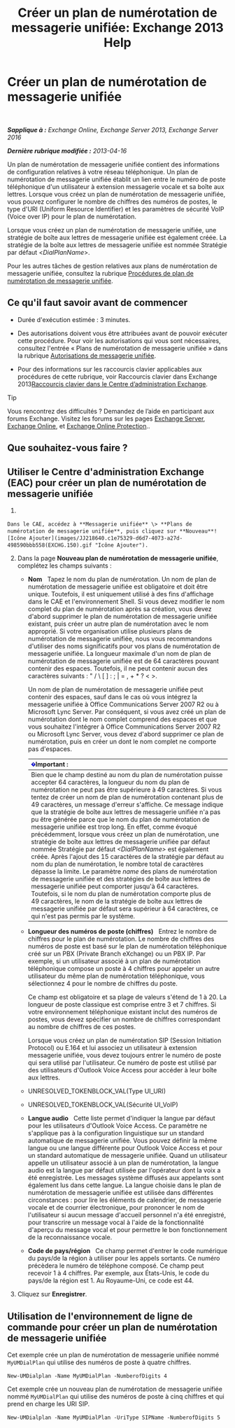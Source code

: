 ﻿---
title: 'Créer un plan de numérotation de messagerie unifiée: Exchange 2013 Help'
TOCTitle: Créer un plan de numérotation de messagerie unifiée
ms:assetid: 963ff2e1-515d-439a-953a-664174e5e283
ms:mtpsurl: https://technet.microsoft.com/fr-fr/library/Bb123819(v=EXCHG.150)
ms:contentKeyID: 50478742
ms.date: 04/24/2018
mtps_version: v=EXCHG.150
f1_keywords:
- Microsoft.Exchange.Management.SnapIn.Esm.Servers.UnifiedMessaging.CreateUMDialPlanWizardForm.CreateUMDialPlanWizardPage
ms.translationtype: HT
---

# Créer un plan de numérotation de messagerie unifiée

 

_**Sapplique à :** Exchange Online, Exchange Server 2013, Exchange Server 2016_

_**Dernière rubrique modifiée :** 2013-04-16_

Un plan de numérotation de messagerie unifiée contient des informations de configuration relatives à votre réseau téléphonique. Un plan de numérotation de messagerie unifiée établit un lien entre le numéro de poste téléphonique d'un utilisateur à extension messagerie vocale et sa boîte aux lettres. Lorsque vous créez un plan de numérotation de messagerie unifiée, vous pouvez configurer le nombre de chiffres des numéros de postes, le type d'URI (Uniform Resource Identifier) et les paramètres de sécurité VoIP (Voice over IP) pour le plan de numérotation.

Lorsque vous créez un plan de numérotation de messagerie unifiée, une stratégie de boîte aux lettres de messagerie unifiée est également créée. La stratégie de la boîte aux lettres de messagerie unifiée est nommée Stratégie par défaut \<*DialPlanName*\>.

Pour les autres tâches de gestion relatives aux plans de numérotation de messagerie unifiée, consultez la rubrique [Procédures de plan de numérotation de messagerie unifiée](um-dial-plan-procedures-exchange-2013-help.md).

## Ce qu'il faut savoir avant de commencer

  - Durée d'exécution estimée : 3 minutes.

  - Des autorisations doivent vous être attribuées avant de pouvoir exécuter cette procédure. Pour voir les autorisations qui vous sont nécessaires, consultez l'entrée « Plans de numérotation de messagerie unifiée » dans la rubrique [Autorisations de messagerie unifiée](unified-messaging-permissions-exchange-2013-help.md).

  - Pour des informations sur les raccourcis clavier applicables aux procédures de cette rubrique, voir Raccourcis clavier dans Exchange 2013[Raccourcis clavier dans le Centre d’administration Exchange](keyboard-shortcuts-in-the-exchange-admin-center-exchange-online-protection-help.md).

> [!TIP]
> Vous rencontrez des difficultés ? Demandez de l’aide en participant aux forums Exchange. Visitez les forums sur les pages <a href="https://go.microsoft.com/fwlink/p/?linkid=60612">Exchange Server</a>, <a href="https://go.microsoft.com/fwlink/p/?linkid=267542">Exchange Online</a>, et <a href="https://go.microsoft.com/fwlink/p/?linkid=285351">Exchange Online Protection</a>..


## Que souhaitez-vous faire ?

## Utiliser le Centre d'administration Exchange (EAC) pour créer un plan de numérotation de messagerie unifiée

1.  
    
    Dans le CAE, accédez à **Messagerie unifiée** \> **Plans de numérotation de messagerie unifiée**, puis cliquez sur **Nouveau**![Icône Ajouter](images/JJ218640.c1e75329-d6d7-4073-a27d-498590bbb558(EXCHG.150).gif "Icône Ajouter").

2.  Dans la page **Nouveau plan de numérotation de messagerie unifiée**, complétez les champs suivants :
    
      - **Nom**   Tapez le nom du plan de numérotation. Un nom de plan de numérotation de messagerie unifiée est obligatoire et doit être unique. Toutefois, il est uniquement utilisé à des fins d'affichage dans le CAE et l'environnement Shell. Si vous devez modifier le nom complet du plan de numérotation après sa création, vous devez d'abord supprimer le plan de numérotation de messagerie unifiée existant, puis créer un autre plan de numérotation avec le nom approprié. Si votre organisation utilise plusieurs plans de numérotation de messagerie unifiée, nous vous recommandons d'utiliser des noms significatifs pour vos plans de numérotation de messagerie unifiée. La longueur maximale d'un nom de plan de numérotation de messagerie unifiée est de 64 caractères pouvant contenir des espaces. Toutefois, il ne peut contenir aucun des caractères suivants : " / \\ \[ \] : ; | = , + \* ? \< \>.
        
        Un nom de plan de numérotation de messagerie unifiée peut contenir des espaces, sauf dans le cas où vous intégrez la messagerie unifiée à Office Communications Server 2007 R2 ou à Microsoft Lync Server. Par conséquent, si vous avez créé un plan de numérotation dont le nom complet comprend des espaces et que vous souhaitez l'intégrer à Office Communications Server 2007 R2 ou Microsoft Lync Server, vous devez d'abord supprimer ce plan de numérotation, puis en créer un dont le nom complet ne comporte pas d'espaces.
        
        <table>
        <thead>
        <tr class="header">
        <th><img src="images/JJ159813.important(EXCHG.150).gif" title="Important" alt="Important" />Important :</th>
        </tr>
        </thead>
        <tbody>
        <tr class="odd">
        <td>Bien que le champ destiné au nom du plan de numérotation puisse accepter 64 caractères, la longueur du nom du plan de numérotation ne peut pas être supérieure à 49 caractères. Si vous tentez de créer un nom de plan de numérotation contenant plus de 49 caractères, un message d'erreur s'affiche. Ce message indique que la stratégie de boîte aux lettres de messagerie unifiée n'a pas pu être générée parce que le nom du plan de numérotation de messagerie unifiée est trop long. En effet, comme évoqué précédemment, lorsque vous créez un plan de numérotation, une stratégie de boîte aux lettres de messagerie unifiée par défaut nommée Stratégie par défaut <em>&lt;DialPlanName&gt;</em> est également créée. Après l'ajout des 15 caractères de la stratégie par défaut au nom du plan de numérotation, le nombre total de caractères dépasse la limite. Le paramètre <em>name</em> des plans de numérotation de messagerie unifiée et des stratégies de boîte aux lettres de messagerie unifiée peut comporter jusqu'à 64 caractères. Toutefois, si le nom du plan de numérotation comporte plus de 49 caractères, le nom de la stratégie de boîte aux lettres de messagerie unifiée par défaut sera supérieur à 64 caractères, ce qui n'est pas permis par le système.</td>
        </tr>
        </tbody>
        </table>
    
      - **Longueur des numéros de poste (chiffres)**   Entrez le nombre de chiffres pour le plan de numérotation. Le nombre de chiffres des numéros de poste est basé sur le plan de numérotation téléphonique créé sur un PBX (Private Branch eXchange) ou un PBX IP. Par exemple, si un utilisateur associé à un plan de numérotation téléphonique compose un poste à 4 chiffres pour appeler un autre utilisateur du même plan de numérotation téléphonique, vous sélectionnez 4 pour le nombre de chiffres du poste.
        
        Ce champ est obligatoire et sa plage de valeurs s'étend de 1 à 20. La longueur de poste classique est comprise entre 3 et 7 chiffres. Si votre environnement téléphonique existant inclut des numéros de postes, vous devez spécifier un nombre de chiffres correspondant au nombre de chiffres de ces postes.
        
        Lorsque vous créez un plan de numérotation SIP (Session Initiation Protocol) ou E.164 et lui associez un utilisateur à extension messagerie unifiée, vous devez toujours entrer le numéro de poste qui sera utilisé par l'utilisateur. Ce numéro de poste est utilisé par des utilisateurs d'Outlook Voice Access pour accéder à leur boîte aux lettres.
    
      - UNRESOLVED\_TOKENBLOCK\_VAL(Type UI\_URI)
    
      - UNRESOLVED\_TOKENBLOCK\_VAL(Sécurité UI\_VoIP)
    
      - **Langue audio**   Cette liste permet d'indiquer la langue par défaut pour les utilisateurs d'Outlook Voice Access. Ce paramètre ne s'applique pas à la configuration linguistique sur un standard automatique de messagerie unifiée. Vous pouvez définir la même langue ou une langue différente pour Outlook Voice Access et pour un standard automatique de messagerie unifiée. Quand un utilisateur appelle un utilisateur associé à un plan de numérotation, la langue audio est la langue par défaut utilisée par l'opérateur dont la voix a été enregistrée. Les messages système diffusés aux appelants sont également lus dans cette langue. La langue choisie dans le plan de numérotation de messagerie unifiée est utilisée dans différentes circonstances : pour lire les éléments de calendrier, de messagerie vocale et de courrier électronique, pour prononcer le nom de l'utilisateur si aucun message d'accueil personnel n'a été enregistré, pour transcrire un message vocal à l'aide de la fonctionnalité d'aperçu du message vocal et pour permettre le bon fonctionnement de la reconnaissance vocale.
    
      - **Code de pays/région**   Ce champ permet d'entrer le code numérique du pays/de la région à utiliser pour les appels sortants. Ce numéro précèdera le numéro de téléphone composé. Ce champ peut recevoir 1 à 4 chiffres. Par exemple, aux États-Unis, le code du pays/de la région est 1. Au Royaume-Uni, ce code est 44.

3.  Cliquez sur **Enregistrer**.

## Utilisation de l'environnement de ligne de commande pour créer un plan de numérotation de messagerie unifiée

Cet exemple crée un plan de numérotation de messagerie unifiée nommé `MyUMDialPlan` qui utilise des numéros de poste à quatre chiffres.

    New-UMDialplan -Name MyUMDialPlan -NumberofDigits 4

Cet exemple crée un nouveau plan de numérotation de messagerie unifiée nommé `MyUMDialPlan` qui utilise des numéros de poste à cinq chiffres et qui prend en charge les URI SIP.

    New-UMDialplan -Name MyUMDialPlan -UriType SIPName -NumberofDigits 5

